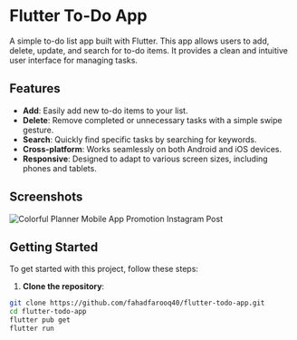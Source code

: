 # Flutter To-Do App

A simple to-do list app built with Flutter. This app allows users to add, delete, update, and search for to-do items. It provides a clean and intuitive user interface for managing tasks.

## Features

- **Add**: Easily add new to-do items to your list.
- **Delete**: Remove completed or unnecessary tasks with a simple swipe gesture.
- **Search**: Quickly find specific tasks by searching for keywords.
- **Cross-platform**: Works seamlessly on both Android and iOS devices.
- **Responsive**: Designed to adapt to various screen sizes, including phones and tablets.

## Screenshots
![Colorful Planner Mobile App Promotion Instagram Post](https://github.com/FahadFarooq40/Tubo-App/assets/104043766/e56670f0-798c-470f-ba6d-aff366a6d137)


## Getting Started

To get started with this project, follow these steps:

1. **Clone the repository**:
```bash
git clone https://github.com/fahadfarooq40/flutter-todo-app.git
cd flutter-todo-app
flutter pub get
flutter run
